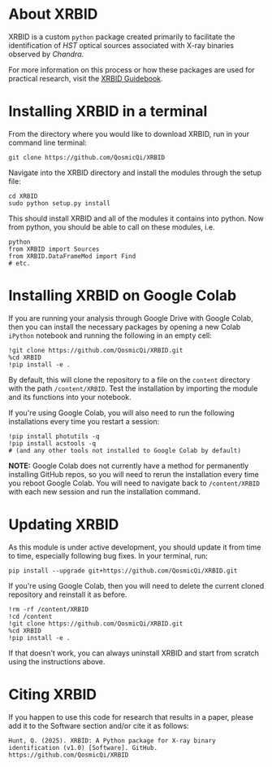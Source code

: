 # About XRBID
XRBID is a custom `python` package created primarily to facilitate the identification of *HST* optical sources associated with X-ray binaries observed by *Chandra*. 

For more information on this process or how these packages are used for practical research, visit the [XRBID Guidebook](https://qosmicqi.github.io/XRBID/chapters/intro.html).

# Installing XRBID in a terminal

From the directory where you would like to download XRBID, run in your command line terminal: 

```
git clone https://github.com/QosmicQi/XRBID
```

Navigate into the XRBID directory and install the modules through the setup file: 
```
cd XRBID
sudo python setup.py install  
```

This should install XRBID and all of the modules it contains into python. Now from python, you should be able to call on these modules, i.e.
```
python
from XRBID import Sources
from XRBID.DataFrameMod import Find
# etc.
```

# Installing XRBID on Google Colab

If you are running your analysis through Google Drive with Google Colab, then you can install the necessary packages by opening a new Colab `iPython` notebook and running the following in an empty cell: 

```
!git clone https://github.com/QosmicQi/XRBID.git
%cd XRBID
!pip install -e .
```

By default, this will clone the repository to a file on the `content` directory with the path `/content/XRBID`. Test the installation by importing the module and its functions into your notebook. 

If you're using Google Colab, you will also need to run the following installations every time you restart a session: 

```
!pip install photutils -q
!pip install acstools -q
# (and any other tools not installed to Google Colab by default)
```

**NOTE:** Google Colab does not currently have a method for permanently installing GitHub repos, so you will need to rerun the installation every time you reboot Google Colab. You will need to navigate back to `/content/XRBID` with each new session and run the installation command. 

# Updating XRBID
As this module is under active development, you should update it from time to time, especially following bug fixes. In your terminal, run: 

```
pip install --upgrade git+https://github.com/QosmicQi/XRBID.git
```

If you're using Google Colab, then you will need to delete the current cloned repository and reinstall it as before. 

```
!rm -rf /content/XRBID
!cd /content
!git clone https://github.com/QosmicQi/XRBID.git
%cd XRBID
!pip install -e .

```

If that doesn't work, you can always uninstall XRBID and start from scratch using the instructions above. 

# Citing XRBID
If you happen to use this code for research that results in a paper, please add it to the Software section and/or cite it as follows: 

```
Hunt, Q. (2025). XRBID: A Python package for X-ray binary identification (v1.0) [Software]. GitHub. https://github.com/QosmicQi/XRBID
```
